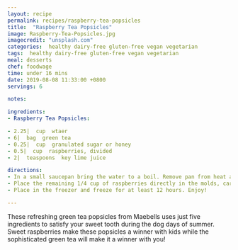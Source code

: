 ```yaml
---
layout: recipe
permalink: recipes/raspberry-tea-popsicles
title:  "Raspberry Tea Popsicles"
image: Raspberry-Tea-Popsicles.jpg
imagecredit: "unsplash.com"
categories:  healthy dairy-free gluten-free vegan vegetarian
tags:  healthy dairy-free gluten-free vegan vegetarian
meal: desserts
chef: foodwage
time: under 16 mins
date: 2019-08-08 11:33:00 +0800
servings: 6

notes:

ingredients:
- Raspberry Tea Popsicles:

- 2.25|  cup  wtaer
- 6|  bag  green tea
- 0.25|  cup  granulated sugar or honey
- 0.5|  cup  raspberries, divided
- 2|  teaspoons  key lime juice

directions:
- In a small saucepan bring the water to a boil. Remove pan from heat and add the tea bags, sugar, 1/4 cup of raspberries and lime juice. Stir well. Allow mixture to steep for 7-8 minutes. Pour the mixture through a mesh strainer to remove the raspberry seeds.
- Place the remaining 1/4 cup of raspberries directly in the molds, carefully pour the tea into each mold, place handles firmly in the molds.
- Place in the freezer and freeze for at least 12 hours. Enjoy!

---
```


These refreshing green tea popsicles from Maebells uses just five ingredients to satisfy your sweet tooth during the dog days of summer. Sweet raspberries make these popsicles a winner with kids while the sophisticated green tea will make it a winner with you!